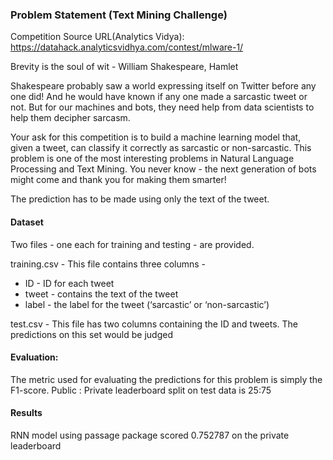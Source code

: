 ### Problem Statement (Text Mining Challenge)

Competition Source URL(Analytics Vidya): https://datahack.analyticsvidhya.com/contest/mlware-1/

Brevity is the soul of wit - William Shakespeare, Hamlet

Shakespeare probably saw a world expressing itself on Twitter before any one did! And he would have known if any one made a sarcastic tweet or not. But for our machines and bots, they need help from data scientists to help them decipher sarcasm.

Your ask for this competition is to build a machine learning model that, given a tweet, can classify it correctly as sarcastic or non-sarcastic. This problem is one of the most interesting problems in Natural Language Processing and Text Mining. You never know - the next generation of bots might come and thank you for making them smarter!

The prediction has to be made using only the text of the tweet.

#### Dataset
Two files - one each for training and testing - are provided.

training.csv - This file contains three columns -
* ID - ID for each tweet
* tweet - contains the text of the tweet
* label - the label for the tweet (‘sarcastic’ or ‘non-sarcastic’)

test.csv - This file has two columns containing the ID and tweets. The predictions on this set would be judged

#### Evaluation:

The metric used for evaluating the predictions for this problem is simply the F1-score.
Public : Private leaderboard split on test data is 25:75 

#### Results
RNN model using passage package scored 0.752787 on the private leaderboard
